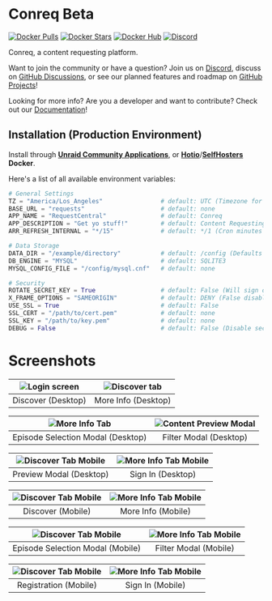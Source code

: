 # Conreq Beta

[![Docker Pulls](https://img.shields.io/docker/pulls/roxedus/conreq?style=flat-square)](https://hub.docker.com/r/roxedus/conreq)
[![Docker Stars](https://img.shields.io/docker/stars/roxedus/conreq?style=flat-square)](https://hub.docker.com/r/roxedus/conreq)
[![Docker Hub](https://img.shields.io/badge/Open%20On-DockerHub-blue?style=flat-square)](https://hub.docker.com/r/roxedus/conreq)
[![Discord](https://img.shields.io/discord/440067432552595457?style=flat-square&label=Discord&logo=discord)](https://discord.gg/gQhGZzEjmX "Chat with the community and get realtime support!")

Conreq, a content requesting platform.

Want to join the community or have a question? Join us on [Discord](https://discord.gg/gQhGZzEjmX), discuss on [GitHub Discussions](https://github.com/Archmonger/Conreq/discussions), or see our planned features and roadmap on [GitHub Projects](https://github.com/Archmonger/Conreq/projects)!

Looking for more info? Are you a developer and want to contribute? Check out our [Documentation](https://archmonger.github.io/Conreq/)!

## Installation (Production Environment)

Install through **[Unraid Community Applications](https://squidly271.github.io/forumpost0.html)**, or **[Hotio](https://hotio.dev/containers/conreq/)**/**[SelfHosters](https://registry.hub.docker.com/r/roxedus/conreq) Docker**.

Here's a list of all available environment variables:

```python
# General Settings
TZ = "America/Los_Angeles"                # default: UTC (Timezone for log files, in "TZ Database" format)
BASE_URL = "requests"                     # default: none
APP_NAME = "RequestCentral"               # default: Conreq
APP_DESCRIPTION = "Get yo stuff!"         # default: Content Requesting
ARR_REFRESH_INTERNAL = "*/15"             # default: */1 (Cron minutes for Sonarr/Radarr library refresh)

# Data Storage
DATA_DIR = "/example/directory"           # default: /config (Defaults to "data" outside of docker)
DB_ENGINE = "MYSQL"                       # default: SQLITE3
MYSQL_CONFIG_FILE = "/config/mysql.cnf"   # default: none

# Security
ROTATE_SECRET_KEY = True                  # default: False (Will sign out users when conreq restarts)
X_FRAME_OPTIONS = "SAMEORIGIN"            # default: DENY (False disables X-Frame-Options)
USE_SSL = True                            # default: False
SSL_CERT = "/path/to/cert.pem"            # default: none
SSL_KEY = "/path/to/key.pem"              # default: none
DEBUG = False                             # default: False (Disable security features, only enable this during development. Defaults to True outside of docker.)
```

# Screenshots

| ![Login screen](https://github.com/Archmonger/Conreq/blob/main/resources/screenshots/desktop_discover.png?raw=true) | ![Discover tab](https://github.com/Archmonger/Conreq/blob/main/resources/screenshots/desktop_more_info.png?raw=true) |
| :-----------------------------------------------------------------------------------------------------------------: | :------------------------------------------------------------------------------------------------------------------: |
|                                                 Discover (Desktop)                                                  |                                                 More Info (Desktop)                                                  |

| ![More Info Tab](https://github.com/Archmonger/Conreq/blob/main/resources/screenshots/desktop_modal_episode_selection.png?raw=true) | ![Content Preview Modal](https://github.com/Archmonger/Conreq/blob/main/resources/screenshots/desktop_modal_filter.png?raw=true) |
| :---------------------------------------------------------------------------------------------------------------------------------: | :------------------------------------------------------------------------------------------------------------------------------: |
|                                                  Episode Selection Modal (Desktop)                                                  |                                                      Filter Modal (Desktop)                                                      |

| ![Discover Tab Mobile](https://github.com/Archmonger/Conreq/blob/main/resources/screenshots/desktop_modal_preview.png?raw=true) | ![More Info Tab Mobile](https://github.com/Archmonger/Conreq/blob/main/resources/screenshots/desktop_sign_in.png?raw=true) |
| :-----------------------------------------------------------------------------------------------------------------------------: | :------------------------------------------------------------------------------------------------------------------------: |
|                                                     Preview Modal (Desktop)                                                     |                                                     Sign In (Desktop)                                                      |

| ![Discover Tab Mobile](https://github.com/Archmonger/Conreq/blob/main/resources/screenshots/mobile_discover.png?raw=true) | ![More Info Tab Mobile](https://github.com/Archmonger/Conreq/blob/main/resources/screenshots/mobile_more_info.png?raw=true) |
| :-----------------------------------------------------------------------------------------------------------------------: | :-------------------------------------------------------------------------------------------------------------------------: |
|                                                     Discover (Mobile)                                                     |                                                     More Info (Mobile)                                                      |

| ![Discover Tab Mobile](https://github.com/Archmonger/Conreq/blob/main/resources/screenshots/mobile_modal_episode_selection.png?raw=true) | ![More Info Tab Mobile](https://github.com/Archmonger/Conreq/blob/main/resources/screenshots/mobile_modal_filter.png?raw=true) |
| :--------------------------------------------------------------------------------------------------------------------------------------: | :----------------------------------------------------------------------------------------------------------------------------: |
|                                                     Episode Selection Modal (Mobile)                                                     |                                                     Filter Modal (Mobile)                                                      |

| ![Discover Tab Mobile](https://github.com/Archmonger/Conreq/blob/main/resources/screenshots/mobile_registration.png?raw=true) | ![More Info Tab Mobile](https://github.com/Archmonger/Conreq/blob/main/resources/screenshots/mobile_sign_in.png?raw=true) |
| :---------------------------------------------------------------------------------------------------------------------------: | :-----------------------------------------------------------------------------------------------------------------------: |
|                                                     Registration (Mobile)                                                     |                                                     Sign In (Mobile)                                                      |
